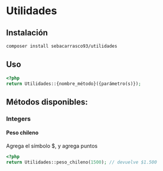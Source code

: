 # Utilidades

## Instalación
```sh
composer install sebacarrasco93/utilidades
```

## Uso
```php
<?php
return Utilidades::{nombre_método}({parámetro(s)});
```

## Métodos disponibles:

### Integers
#### Peso chileno

Agrega el símbolo $, y agrega puntos

```php
<?php
return Utilidades::peso_chileno(1500); // devuelve $1.500
```
